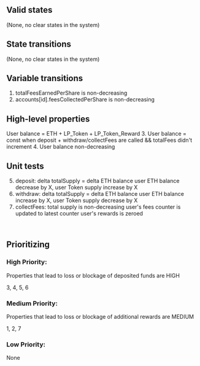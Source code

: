 ## Valid states
(None, no clear states in the system)

## State transitions
(None, no clear states in the system)

## Variable transitions
1. totalFeesEarnedPerShare is non-decreasing
2. accounts[id].feesCollectedPerShare is non-decreasing

## High-level properties
User balance = ETH + LP_Token + LP_Token_Reward
3. User balance = const when deposit + withdraw/collectFees are called && totalFees didn't increment
4. User balance non-decreasing


## Unit tests
5. deposit:
    delta totalSupply = delta ETH balance
    user ETH balance decrease by X, user Token supply increase by X
6. withdraw:
    delta totalSupply = delta ETH balance
    user ETH balance increase by X, user Token supply decrease by X
7. collectFees:
    total supply is non-decreasing
    user's fees counter is updated to latest counter
    user's rewards is zeroed


<br>

## Prioritizing


### High Priority:
Properties that lead to loss or blockage of deposited funds are HIGH

3, 4, 5, 6

### Medium Priority:
Properties that lead to loss or blockage of additional rewards are MEDIUM

1, 2, 7

### Low Priority:
None